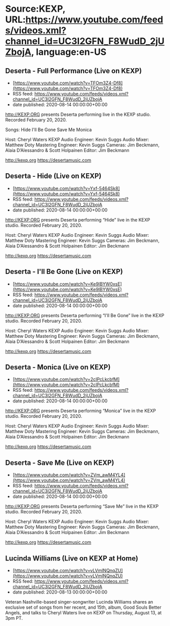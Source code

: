 # Source:KEXP, URL:https://www.youtube.com/feeds/videos.xml?channel_id=UC3I2GFN_F8WudD_2jUZbojA, language:en-US

## Deserta - Full Performance (Live on KEXP)
 - [https://www.youtube.com/watch?v=TFOm3Z4-Df8](https://www.youtube.com/watch?v=TFOm3Z4-Df8)
 - RSS feed: https://www.youtube.com/feeds/videos.xml?channel_id=UC3I2GFN_F8WudD_2jUZbojA
 - date published: 2020-08-14 00:00:00+00:00

http://KEXP.ORG presents Deserta performing live in the KEXP studio. Recorded February 20, 2020.

Songs:
Hide
I'll Be Gone
Save Me
Monica

Host: Cheryl Waters
KEXP Audio Engineer: Kevin Suggs
Audio Mixer: Matthew Doty
Mastering Engineer: Kevin Suggs
Cameras: Jim Beckmann, Alaia D’Alessandro & Scott Holpainen
Editor: Jim Beckmann

http://kexp.org
https://desertamusic.com

## Deserta - Hide (Live on KEXP)
 - [https://www.youtube.com/watch?v=Yxf-5464Sk8](https://www.youtube.com/watch?v=Yxf-5464Sk8)
 - RSS feed: https://www.youtube.com/feeds/videos.xml?channel_id=UC3I2GFN_F8WudD_2jUZbojA
 - date published: 2020-08-14 00:00:00+00:00

http://KEXP.ORG presents Deserta performing “Hide” live in the KEXP studio. Recorded February 20, 2020.

Host: Cheryl Waters
KEXP Audio Engineer: Kevin Suggs
Audio Mixer: Matthew Doty
Mastering Engineer: Kevin Suggs
Cameras: Jim Beckmann, Alaia D’Alessandro & Scott Holpainen
Editor: Jim Beckmann

http://kexp.org
https://desertamusic.com

## Deserta - I'll Be Gone (Live on KEXP)
 - [https://www.youtube.com/watch?v=Ke9IBYW0xsE](https://www.youtube.com/watch?v=Ke9IBYW0xsE)
 - RSS feed: https://www.youtube.com/feeds/videos.xml?channel_id=UC3I2GFN_F8WudD_2jUZbojA
 - date published: 2020-08-14 00:00:00+00:00

http://KEXP.ORG presents Deserta performing “I'll Be Gone” live in the KEXP studio. Recorded February 20, 2020.

Host: Cheryl Waters
KEXP Audio Engineer: Kevin Suggs
Audio Mixer: Matthew Doty
Mastering Engineer: Kevin Suggs
Cameras: Jim Beckmann, Alaia D’Alessandro & Scott Holpainen
Editor: Jim Beckmann

http://kexp.org
https://desertamusic.com

## Deserta - Monica (Live on KEXP)
 - [https://www.youtube.com/watch?v=2cIPcLkcbfM](https://www.youtube.com/watch?v=2cIPcLkcbfM)
 - RSS feed: https://www.youtube.com/feeds/videos.xml?channel_id=UC3I2GFN_F8WudD_2jUZbojA
 - date published: 2020-08-14 00:00:00+00:00

http://KEXP.ORG presents Deserta performing “Monica” live in the KEXP studio. Recorded February 20, 2020.

Host: Cheryl Waters
KEXP Audio Engineer: Kevin Suggs
Audio Mixer: Matthew Doty
Mastering Engineer: Kevin Suggs
Cameras: Jim Beckmann, Alaia D’Alessandro & Scott Holpainen
Editor: Jim Beckmann

http://kexp.org
https://desertamusic.com

## Deserta - Save Me (Live on KEXP)
 - [https://www.youtube.com/watch?v=ZVm_awM4YL4](https://www.youtube.com/watch?v=ZVm_awM4YL4)
 - RSS feed: https://www.youtube.com/feeds/videos.xml?channel_id=UC3I2GFN_F8WudD_2jUZbojA
 - date published: 2020-08-14 00:00:00+00:00

http://KEXP.ORG presents Deserta performing “Save Me” live in the KEXP studio. Recorded February 20, 2020.

Host: Cheryl Waters
KEXP Audio Engineer: Kevin Suggs
Audio Mixer: Matthew Doty
Mastering Engineer: Kevin Suggs
Cameras: Jim Beckmann, Alaia D’Alessandro & Scott Holpainen
Editor: Jim Beckmann

http://kexp.org
https://desertamusic.com

## Lucinda Williams (Live on KEXP at Home)
 - [https://www.youtube.com/watch?v=vLVmlNQnqZU](https://www.youtube.com/watch?v=vLVmlNQnqZU)
 - RSS feed: https://www.youtube.com/feeds/videos.xml?channel_id=UC3I2GFN_F8WudD_2jUZbojA
 - date published: 2020-08-13 00:00:00+00:00

Veteran Nashville-based singer-songwriter Lucinda Williams shares an exclusive set of songs from her recent, and 15th, album, Good Souls Better Angels, and talks to Cheryl Waters live on KEXP on Thursday, August 13, at 3pm PT.

